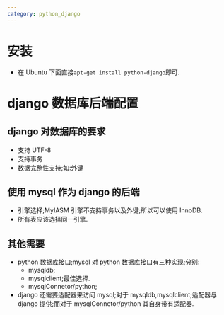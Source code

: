 ```yaml
---
category: python_django
---
```


# 安装
*   在 Ubuntu 下面直接`apt-get install python-django`即可.

# django 数据库后端配置

## django 对数据库的要求
*   支持 UTF-8
*   支持事务
*   数据完整性支持;如:外键

## 使用 mysql 作为 django 的后端
*   引擎选择;MyIASM 引擎不支持事务以及外键;所以可以使用 InnoDB.
*   所有表应该选择同一引擎.

## 其他需要
*   python 数据库接口;mysql 对 python 数据库接口有三种实现;分别:
    -   mysqldb;
    -   mysqlclient;最佳选择.
    -   mysqlConnetor/python;
*   django 还需要适配器来访问 mysql;对于 mysqldb,mysqlclient;适配器与 django 提供;而对于
    mysqlConnetor/python 其自身带有适配器.
